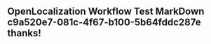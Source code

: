 <properties
ms.topic="hero-topic"
ms.test1="hero-topic"
ms.test2="test"/>

## OpenLocalization Workflow Test MarkDown c9a520e7-081c-4f67-b100-5b64fddc287e thanks!
